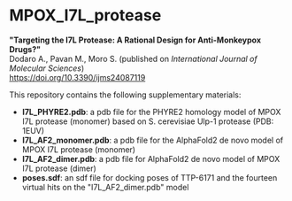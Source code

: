 # MPOX_I7L_protease
**"Targeting the I7L Protease: A Rational Design for Anti-Monkeypox Drugs?"**  
Dodaro A., Pavan M., Moro S. (published on *International Journal of Molecular Sciences*)  
https://doi.org/10.3390/ijms24087119  

This repository contains the following supplementary materials:  
- **I7L_PHYRE2.pdb**: a pdb file for the PHYRE2 homology model of MPOX I7L protease (monomer) based on S. cerevisiae Ulp-1 protease (PDB: 1EUV)  
- **I7L_AF2_monomer.pdb**: a pdb file for the AlphaFold2 de novo model of MPOX I7L protease (monomer)  
- **I7L_AF2_dimer.pdb**: a pdb file for AlphaFold2 de novo model of MPOX I7L protease (dimer)
- **poses.sdf**: an sdf file for docking poses of TTP-6171 and the fourteen virtual hits on the "I7L_AF2_dimer.pdb" model
